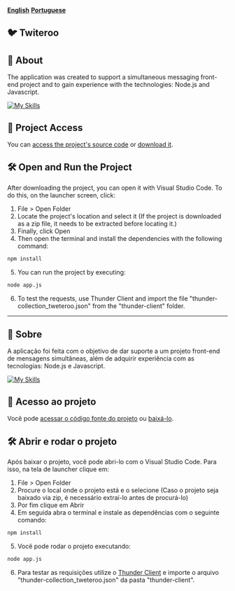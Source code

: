 [**English**](#bird-twiteroo)
[**Portuguese**](#-sobre)

## :bird: Twiteroo

## 📝 About

<p>The application was created to support a simultaneous messaging front-end project and to gain experience with the technologies: Node.js and Javascript.</p>

[![My Skills](https://skills.thijs.gg/icons?i=nodejs,javascript&theme=light)](https://skills.thijs.gg)

## 📁 Project Access

You can [access the project's source code](https://github.com/ccarlaa/tweteroo) or [download it](https://github.com/ccarlaa/tweteroo/archive/refs/heads/main.zip).

## 🛠️ Open and Run the Project

After downloading the project, you can open it with Visual Studio Code. To do this, on the launcher screen, click:

1. File > Open Folder
2. Locate the project's location and select it (If the project is downloaded as a zip file, it needs to be extracted before locating it.)
3. Finally, click Open
4. Then open the terminal and install the dependencies with the following command:

```bash
npm install 
```
5. You can run the project by executing:
   
```bash
node app.js

```
6. To test the requests, use Thunder Client and import the file "thunder-collection_tweteroo.json" from the "thunder-client" folder.

***
## 📝 Sobre

<p>A aplicação foi feita com o objetivo de dar suporte a um projeto front-end de mensagens simultâneas, além
de adquirir experiência com as tecnologias: Node.js e Javascript.
</p>

[![My Skills](https://skills.thijs.gg/icons?i=nodejs,javascript&theme=light)](https://skills.thijs.gg)

## 📁 Acesso ao projeto

Você pode [acessar o código fonte do projeto](https://github.com/ccarlaa/tweteroo) ou [baixá-lo](https://github.com/ccarlaa/tweteroo/archive/refs/heads/main.zip).

## 🛠️ Abrir e rodar o projeto

Após baixar o projeto, você pode abri-lo com o Visual Studio Code. Para isso, na tela de launcher clique em:

1. File > Open Folder
2. Procure o local onde o projeto está e o selecione (Caso o projeto seja baixado via zip, é necessário extraí-lo antes de procurá-lo)
3. Por fim clique em Abrir
4. Em seguida abra o terminal e instale as dependências com o seguinte comando:

```bash
npm install 
```

5. Você  pode rodar o projeto executando:

```bash
node app.js
```
6. Para testar as requisições utilize o [Thunder Client](https://github.com/rangav/thunder-client-support) e importe o arquivo "thunder-collection_tweteroo.json" da pasta "thunder-client".

